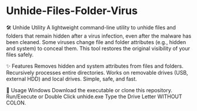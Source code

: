 # Unhide-Files-Folder-Virus
🛠️ Unhide Utility
A lightweight command-line utility to unhide files and folders that remain hidden after a virus infection, even after the malware has been cleaned.
Some viruses change file and folder attributes (e.g., hidden and system) to conceal them. This tool restores the original visibility of your files safely.

✨ Features
Removes hidden and system attributes from files and folders.
Recursively processes entire directories.
Works on removable drives (USB, external HDD) and local drives.
Simple, safe, and fast.

🚀 Usage
Windows
Download the executable or clone this repository.
Run/Execute or Double Click unhide.exe 
Type the Drive Letter WITHOUT COLON.